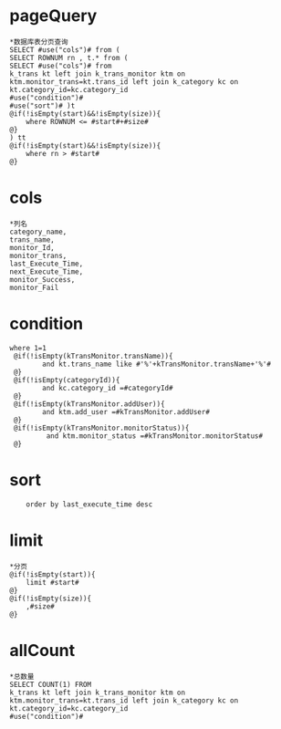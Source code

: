 pageQuery
===
    *数据库表分页查询
    SELECT #use("cols")# from (
    SELECT ROWNUM rn , t.* from (
    SELECT #use("cols")# from 
    k_trans kt left join k_trans_monitor ktm on ktm.monitor_trans=kt.trans_id left join k_category kc on kt.category_id=kc.category_id
    #use("condition")#
    #use("sort")# )t
    @if(!isEmpty(start)&&!isEmpty(size)){
        where ROWNUM <= #start#+#size#
    @}
    ) tt
    @if(!isEmpty(start)&&!isEmpty(size)){
        where rn > #start#
    @}

cols
===
    *列名
    category_name,
    trans_name,
    monitor_Id,
    monitor_trans,
    last_Execute_Time,
    next_Execute_Time,
    monitor_Success,
    monitor_Fail
    
condition
===
    where 1=1
     @if(!isEmpty(kTransMonitor.transName)){
            and kt.trans_name like #'%'+kTransMonitor.transName+'%'#
     @}
     @if(!isEmpty(categoryId)){
            and kc.category_id =#categoryId#
     @}
     @if(!isEmpty(kTransMonitor.addUser)){
            and ktm.add_user =#kTransMonitor.addUser#
     @}
     @if(!isEmpty(kTransMonitor.monitorStatus)){
             and ktm.monitor_status =#kTransMonitor.monitorStatus#
     @}
sort
===
        order by last_execute_time desc

limit
===
    *分页
    @if(!isEmpty(start)){
        limit #start#   
    @}
    @if(!isEmpty(size)){
        ,#size#
    @}

allCount
===
    *总数量
    SELECT COUNT(1) FROM 
    k_trans kt left join k_trans_monitor ktm on ktm.monitor_trans=kt.trans_id left join k_category kc on kt.category_id=kc.category_id
    #use("condition")#
